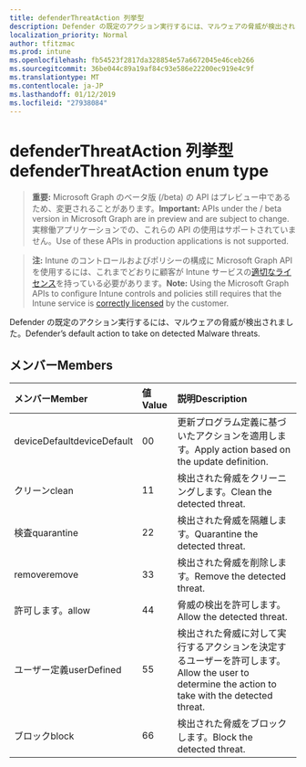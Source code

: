 ```yaml
---
title: defenderThreatAction 列挙型
description: Defender の既定のアクション実行するには、マルウェアの脅威が検出されました。
localization_priority: Normal
author: tfitzmac
ms.prod: intune
ms.openlocfilehash: fb54523f2817da328854e57a6672045e46ceb266
ms.sourcegitcommit: 36be044c89a19af84c93e586e22200ec919e4c9f
ms.translationtype: MT
ms.contentlocale: ja-JP
ms.lasthandoff: 01/12/2019
ms.locfileid: "27938084"
---
```

# <a name="defenderthreataction-enum-type"></a><span data-ttu-id="2d430-103">defenderThreatAction 列挙型</span><span class="sxs-lookup"><span data-stu-id="2d430-103">defenderThreatAction enum type</span></span>

> <span data-ttu-id="2d430-104">**重要:** Microsoft Graph のベータ版 (/beta) の API はプレビュー中であるため、変更されることがあります。</span><span class="sxs-lookup"><span data-stu-id="2d430-104">**Important:** APIs under the / beta version in Microsoft Graph are in preview and are subject to change.</span></span> <span data-ttu-id="2d430-105">実稼働アプリケーションでの、これらの API の使用はサポートされていません。</span><span class="sxs-lookup"><span data-stu-id="2d430-105">Use of these APIs in production applications is not supported.</span></span>

> <span data-ttu-id="2d430-106">**注:** Intune のコントロールおよびポリシーの構成に Microsoft Graph API を使用するには、これまでどおりに顧客が Intune サービスの[適切なライセンス](https://go.microsoft.com/fwlink/?linkid=839381)を持っている必要があります。</span><span class="sxs-lookup"><span data-stu-id="2d430-106">**Note:** Using the Microsoft Graph APIs to configure Intune controls and policies still requires that the Intune service is [correctly licensed](https://go.microsoft.com/fwlink/?linkid=839381) by the customer.</span></span>

<span data-ttu-id="2d430-107">Defender の既定のアクション実行するには、マルウェアの脅威が検出されました。</span><span class="sxs-lookup"><span data-stu-id="2d430-107">Defender’s default action to take on detected Malware threats.</span></span>
## <a name="members"></a><span data-ttu-id="2d430-108">メンバー</span><span class="sxs-lookup"><span data-stu-id="2d430-108">Members</span></span>
|<span data-ttu-id="2d430-109">メンバー</span><span class="sxs-lookup"><span data-stu-id="2d430-109">Member</span></span>|<span data-ttu-id="2d430-110">値</span><span class="sxs-lookup"><span data-stu-id="2d430-110">Value</span></span>|<span data-ttu-id="2d430-111">説明</span><span class="sxs-lookup"><span data-stu-id="2d430-111">Description</span></span>|
|:---|:---|:---|
|<span data-ttu-id="2d430-112">deviceDefault</span><span class="sxs-lookup"><span data-stu-id="2d430-112">deviceDefault</span></span>|<span data-ttu-id="2d430-113">0</span><span class="sxs-lookup"><span data-stu-id="2d430-113">0</span></span>|<span data-ttu-id="2d430-114">更新プログラム定義に基づいたアクションを適用します。</span><span class="sxs-lookup"><span data-stu-id="2d430-114">Apply action based on the update definition.</span></span>|
|<span data-ttu-id="2d430-115">クリーン</span><span class="sxs-lookup"><span data-stu-id="2d430-115">clean</span></span>|<span data-ttu-id="2d430-116">1</span><span class="sxs-lookup"><span data-stu-id="2d430-116">1</span></span>|<span data-ttu-id="2d430-117">検出された脅威をクリーニングします。</span><span class="sxs-lookup"><span data-stu-id="2d430-117">Clean the detected threat.</span></span>|
|<span data-ttu-id="2d430-118">検査</span><span class="sxs-lookup"><span data-stu-id="2d430-118">quarantine</span></span>|<span data-ttu-id="2d430-119">2</span><span class="sxs-lookup"><span data-stu-id="2d430-119">2</span></span>|<span data-ttu-id="2d430-120">検出された脅威を隔離します。</span><span class="sxs-lookup"><span data-stu-id="2d430-120">Quarantine the detected threat.</span></span>|
|<span data-ttu-id="2d430-121">remove</span><span class="sxs-lookup"><span data-stu-id="2d430-121">remove</span></span>|<span data-ttu-id="2d430-122">3</span><span class="sxs-lookup"><span data-stu-id="2d430-122">3</span></span>|<span data-ttu-id="2d430-123">検出された脅威を削除します。</span><span class="sxs-lookup"><span data-stu-id="2d430-123">Remove the detected threat.</span></span>|
|<span data-ttu-id="2d430-124">許可します。</span><span class="sxs-lookup"><span data-stu-id="2d430-124">allow</span></span>|<span data-ttu-id="2d430-125">4</span><span class="sxs-lookup"><span data-stu-id="2d430-125">4</span></span>|<span data-ttu-id="2d430-126">脅威の検出を許可します。</span><span class="sxs-lookup"><span data-stu-id="2d430-126">Allow the detected threat.</span></span>|
|<span data-ttu-id="2d430-127">ユーザー定義</span><span class="sxs-lookup"><span data-stu-id="2d430-127">userDefined</span></span>|<span data-ttu-id="2d430-128">5</span><span class="sxs-lookup"><span data-stu-id="2d430-128">5</span></span>|<span data-ttu-id="2d430-129">検出された脅威に対して実行するアクションを決定するユーザーを許可します。</span><span class="sxs-lookup"><span data-stu-id="2d430-129">Allow the user to determine the action to take with the detected threat.</span></span>|
|<span data-ttu-id="2d430-130">ブロック</span><span class="sxs-lookup"><span data-stu-id="2d430-130">block</span></span>|<span data-ttu-id="2d430-131">6</span><span class="sxs-lookup"><span data-stu-id="2d430-131">6</span></span>|<span data-ttu-id="2d430-132">検出された脅威をブロックします。</span><span class="sxs-lookup"><span data-stu-id="2d430-132">Block the detected threat.</span></span>|





